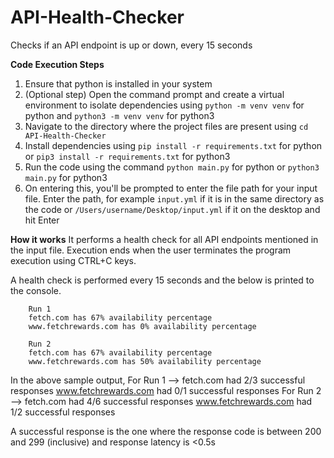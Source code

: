 # API-Health-Checker
Checks if an API endpoint is up or down, every 15 seconds

**Code Execution Steps**
1. Ensure that python is installed in your system
2. (Optional step) Open the command prompt and create a virtual environment to isolate dependencies using `python -m venv venv` for python and `python3 -m venv venv` for python3
3. Navigate to the directory where the project files are present using `cd API-Health-Checker`
4. Install dependencies using `pip install -r requirements.txt` for python or `pip3 install -r requirements.txt` for python3
5. Run the code using the command `python main.py` for python or `python3 main.py` for python3
6. On entering this, you'll be prompted to enter the file path for your input file. Enter the path, for example `input.yml` if it is in the same directory as the code or `/Users/username/Desktop/input.yml` if it on the desktop and hit Enter

**How it works**
It performs a health check for all API endpoints mentioned in the input file.
Execution ends when the user terminates the program execution using CTRL+C keys.

A health check is performed every 15 seconds and the below is printed to the console.

```
    Run 1
    fetch.com has 67% availability percentage
    www.fetchrewards.com has 0% availability percentage

    Run 2
    fetch.com has 67% availability percentage
    www.fetchrewards.com has 50% availability percentage
```

In the above sample output, 
For Run 1 --> fetch.com had 2/3 successful responses
                www.fetchrewards.com had 0/1 successful responses
For Run 2 --> fetch.com had 4/6 successful responses
                www.fetchrewards.com had 1/2 successful responses

A successful response is the one where the response code is between 200 and 299 (inclusive) and response latency is <0.5s